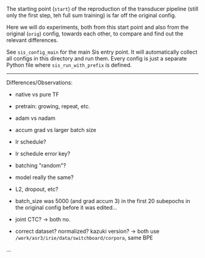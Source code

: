 The starting point (`start`) of the reproduction of the transducer pipeline (still only the first step, teh full sum training) is far off the original config.

Here we will do experiments, both from this start point and also from the original (`orig`) config, towards each other, to compare and find out the relevant differences.

See `sis_config_main` for the main Sis entry point.
It will automatically collect all configs in this directory and run them.
Every config is just a separate Python file where `sis_run_with_prefix` is defined.

---

Differences/Observations:

- native vs pure TF
- pretrain: growing, repeat, etc.
- adam vs nadam
- accum grad vs larger batch size
- lr schedule?
- lr schedule error key?
- batching "random"?
- model really the same?
- L2, dropout, etc?

- batch_size was 5000 (and grad accum 3) in the first 20 subepochs in the original config before it was edited...

- joint CTC? -> both no.
- correct dataset? normalized? kazuki version?
  -> both use `/work/asr3/irie/data/switchboard/corpora`, same BPE

...
